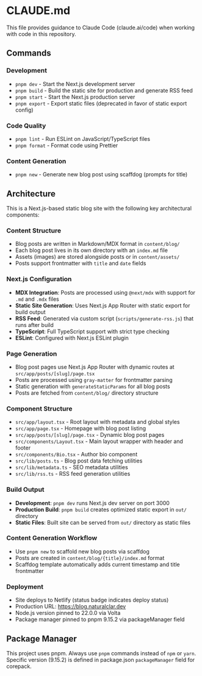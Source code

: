 # CLAUDE.md

This file provides guidance to Claude Code (claude.ai/code) when working with code in this repository.

## Commands

### Development
- `pnpm dev` - Start the Next.js development server
- `pnpm build` - Build the static site for production and generate RSS feed
- `pnpm start` - Start the Next.js production server
- `pnpm export` - Export static files (deprecated in favor of static export config)

### Code Quality
- `pnpm lint` - Run ESLint on JavaScript/TypeScript files
- `pnpm format` - Format code using Prettier

### Content Generation
- `pnpm new` - Generate new blog post using scaffdog (prompts for title)

## Architecture

This is a Next.js-based static blog site with the following key architectural components:

### Content Structure
- Blog posts are written in Markdown/MDX format in `content/blog/`
- Each blog post lives in its own directory with an `index.md` file
- Assets (images) are stored alongside posts or in `content/assets/`
- Posts support frontmatter with `title` and `date` fields

### Next.js Configuration
- **MDX Integration**: Posts are processed using `@next/mdx` with support for `.md` and `.mdx` files
- **Static Site Generation**: Uses Next.js App Router with static export for build output
- **RSS Feed**: Generated via custom script (`scripts/generate-rss.js`) that runs after build
- **TypeScript**: Full TypeScript support with strict type checking
- **ESLint**: Configured with Next.js ESLint plugin

### Page Generation
- Blog post pages use Next.js App Router with dynamic routes at `src/app/posts/[slug]/page.tsx`
- Posts are processed using `gray-matter` for frontmatter parsing
- Static generation with `generateStaticParams` for all blog posts
- Posts are fetched from `content/blog/` directory structure

### Component Structure
- `src/app/layout.tsx` - Root layout with metadata and global styles
- `src/app/page.tsx` - Homepage with blog post listing
- `src/app/posts/[slug]/page.tsx` - Dynamic blog post pages
- `src/components/Layout.tsx` - Main layout wrapper with header and footer
- `src/components/Bio.tsx` - Author bio component
- `src/lib/posts.ts` - Blog post data fetching utilities
- `src/lib/metadata.ts` - SEO metadata utilities
- `src/lib/rss.ts` - RSS feed generation utilities

### Build Output
- **Development**: `pnpm dev` runs Next.js dev server on port 3000
- **Production Build**: `pnpm build` creates optimized static export in `out/` directory
- **Static Files**: Built site can be served from `out/` directory as static files

### Content Generation Workflow
- Use `pnpm new` to scaffold new blog posts via scaffdog
- Posts are created in `content/blog/{title}/index.md` format
- Scaffdog template automatically adds current timestamp and title frontmatter

### Deployment
- Site deploys to Netlify (status badge indicates deploy status)
- Production URL: https://blog.naturalclar.dev
- Node.js version pinned to 22.0.0 via Volta
- Package manager pinned to pnpm 9.15.2 via packageManager field

## Package Manager
This project uses pnpm. Always use `pnpm` commands instead of `npm` or `yarn`.
Specific version (9.15.2) is defined in package.json `packageManager` field for corepack.